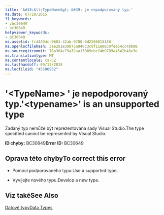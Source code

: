 ```yaml
---
title: '&#39;&lt;TypeName&gt; &#39; je nepodporovaný typ.'
ms.date: 07/20/2015
f1_keywords:
- vbc30649
- bc30649
helpviewer_keywords:
- BC30649
ms.assetid: fc44494c-9603-42ab-9780-9d2286015180
ms.openlocfilehash: 3ae281e39b75a840c3c9f11e0850fee54cc40b88
ms.sourcegitcommit: 76a304c79a32aa13889ebcf4b9789a4542b48e3e
ms.translationtype: MT
ms.contentlocale: cs-CZ
ms.lasthandoff: 09/13/2018
ms.locfileid: "45506932"
---
```

# <a name="39lttypenamegt39-is-an-unsupported-type"></a><span data-ttu-id="62811-102">&#39;&lt;TypeName&gt; &#39; je nepodporovaný typ.</span><span class="sxs-lookup"><span data-stu-id="62811-102">&#39;&lt;typename&gt;&#39; is an unsupported type</span></span>
<span data-ttu-id="62811-103">Zadaný typ nemůže být reprezentována sady Visual Studio.</span><span class="sxs-lookup"><span data-stu-id="62811-103">The type specified cannot be represented by Visual Studio.</span></span>  
  
 <span data-ttu-id="62811-104">**ID chyby:** BC30649</span><span class="sxs-lookup"><span data-stu-id="62811-104">**Error ID:** BC30649</span></span>  
  
## <a name="to-correct-this-error"></a><span data-ttu-id="62811-105">Oprava této chyby</span><span class="sxs-lookup"><span data-stu-id="62811-105">To correct this error</span></span>  
  
-   <span data-ttu-id="62811-106">Pomocí podporovaného typu.</span><span class="sxs-lookup"><span data-stu-id="62811-106">Use a supported type.</span></span>  
  
-   <span data-ttu-id="62811-107">Vyvíjejte nového typu.</span><span class="sxs-lookup"><span data-stu-id="62811-107">Develop a new type.</span></span>  
  
## <a name="see-also"></a><span data-ttu-id="62811-108">Viz také</span><span class="sxs-lookup"><span data-stu-id="62811-108">See Also</span></span>  
 [<span data-ttu-id="62811-109">Datové typy</span><span class="sxs-lookup"><span data-stu-id="62811-109">Data Types</span></span>](../../visual-basic/language-reference/data-types/index.md)
